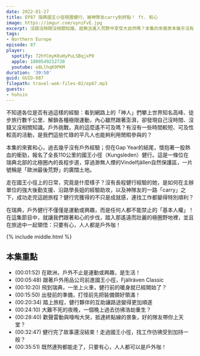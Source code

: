 ```yaml
---
date: 2022-01-27
title: EP87 瑞典國王小徑極圈健行，被神隊友carry到終點！ ft. 和心
image: https://imgur.com/uyniFvE.jpg
excerpt: 沒錢沒時間沒相關知識，就無法進入荒野中享受大自然嗎？本集的來賓原本幾乎沒有戶外經驗，卻在Gap Year的結尾，報名了全長110公里的國王小徑（Kungsleden）健行。在這集節目中，就讓我們跟著來賓一起踏入那遙遠而壯麗的極圈野地裡，並且在旅途中領悟：只要有心，人人都是戶外咖！
tags:
- Northern Europe
episode: 87
player:
  spotify: 72hYCmyK0uHyPuLSBqjxP0
  apple: 1000549212720
  youtube: e8LlhqK9PKM
duration: '39:50'
guid: GUID-087
filepath: travel-wok-files-02/ep87.mp3
guests:
- hohsin
---
```

不知道各位是否有過這樣的經驗：看到網路上的「神人」們攀上世界知名高峰、徒步旅行數千公里、解鎖各種極限運動，內心雖然跟著澎湃，卻發現自己沒時間、沒錢又沒相關知識。戶外挑戰，真的這麼遙不可及嗎？有沒有一些時間較短、可及性較高的活動，是我們這些忙碌的平凡人也能夠利用閒暇參與的？

本集的來賓和心，過去幾乎沒有戶外經驗；但在Gap Year的結尾，懷抱著一股熱血的衝勁，報名了全長110公里的國王小徑（Kungsleden）健行。這是一條位在瑞典北部的北極圈內的長程步道，穿過渺無人煙的Vindelfjällen自然保護區，一片號稱是「歐洲最後荒野」的廣闊土地。

走在國王小徑上的日常，究竟是什麼樣子？沒有長程健行經驗的她，是如何在主辦單位的強大後勤支援、沿路學長姐的經驗助攻，以及神隊友的一路「carry」之下，成功走完這趟旅程？健行完獲得的不只是成就感，連找工作都變得特別順利？

在瑞典，戶外健行不僅僅是運動或興趣，而是任何人都不能禁止的「基本人權」！在這集節目中，就讓我們跟著和心的步伐，踏入那遙遠而壯麗的極圈野地裡，並且在旅途中一起領悟：只要有心，人人都是戶外咖！

{% include middle.html %}

## 本集重點

* (00:01:52) 在歐洲，戶外不止是運動或興趣，是生活！
* (00:05:48) 跟著戶外用品公司前進國王小徑，Fjällräven Classic
* (00:10:20) 飛到瑞典，一坐上火車，健行前的暖身就已經開始了？ 
* (00:15:50) 出發前的準備，打怪前先把裝備領好領滿！
* (00:20:34) 踏上旅程，健行夥伴的互助讓路途變得更加順遂 
* (00:24:10) 大難不死的夜晚，一個晚上過去彷彿浩劫重生？
* (00:28:40) 歡聲雷動與嚎啕大哭，抵達終點線的景象，好的隊友帶你上天堂？
* (00:32:47) 健行完了故事還沒結束！走過國王小徑，找工作彷彿受到加持一般？
* (00:35:51) 既然連狗都能走了，只要有心，人人都可以是戶外咖！

